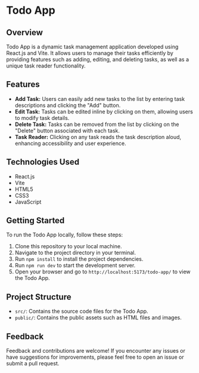 # Todo App

## Overview
Todo App is a dynamic task management application developed using React.js and Vite. It allows users to manage their tasks efficiently by providing features such as adding, editing, and deleting tasks, as well as a unique task reader functionality.

## Features
- **Add Task:** Users can easily add new tasks to the list by entering task descriptions and clicking the "Add" button.
- **Edit Task:** Tasks can be edited inline by clicking on them, allowing users to modify task details.
- **Delete Task:** Tasks can be removed from the list by clicking on the "Delete" button associated with each task.
- **Task Reader:** Clicking on any task reads the task description aloud, enhancing accessibility and user experience.

## Technologies Used
- React.js
- Vite
- HTML5
- CSS3
- JavaScript

## Getting Started
To run the Todo App locally, follow these steps:

1. Clone this repository to your local machine.
2. Navigate to the project directory in your terminal.
3. Run `npm install` to install the project dependencies.
4. Run `npm run dev` to start the development server.
5. Open your browser and go to `http://localhost:5173/todo-app/` to view the Todo App.

## Project Structure
- `src/`: Contains the source code files for the Todo App.
- `public/`: Contains the public assets such as HTML files and images.

## Feedback
Feedback and contributions are welcome! If you encounter any issues or have suggestions for improvements, please feel free to open an issue or submit a pull request.
